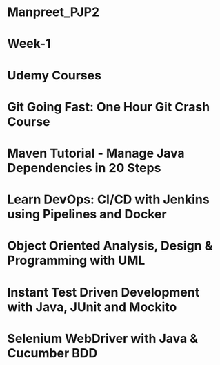 # Manpreet_PJP2

# Week-1
# Udemy Courses

# Git Going Fast: One Hour Git Crash Course 

# Maven Tutorial - Manage Java Dependencies in 20 Steps 

# Learn DevOps: CI/CD with Jenkins using Pipelines and Docker 

# Object Oriented Analysis, Design & Programming with UML 

# Instant Test Driven Development with Java, JUnit and Mockito 

# Selenium WebDriver with Java & Cucumber BDD 

